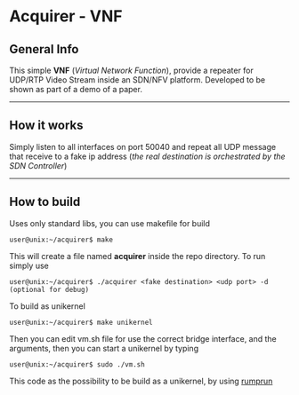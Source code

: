 Acquirer - VNF
===================


General Info
----------------

This simple **VNF** (*Virtual Network Function*), provide a repeater for UDP/RTP Video Stream inside an SDN/NFV platform.
Developed to be shown as part of a demo of a paper.

----------

How it works
-----------------

Simply listen to all interfaces on port 50040 and repeat all UDP message that receive to a fake ip address (*the real destination is orchestrated by the SDN Controller*)

----------


How to build
-------------
Uses only standard libs, you can use makefile for build

```
user@unix:~/acquirer$ make
```
This will create a file named **acquirer** inside the repo directory.
To run simply use

```
user@unix:~/acquirer$ ./acquirer <fake destination> <udp port> -d (optional for debug)
```

To build as unikernel

```
user@unix:~/acquirer$ make unikernel
```

Then you can edit vm.sh file for use the correct bridge interface, and the arguments, then you can start a unikernel by typing

```
user@unix:~/acquirer$ sudo ./vm.sh
```

This code as the possibility to be build as a unikernel, by using [rumprun](https://github.com/rumpkernel/rumprun)